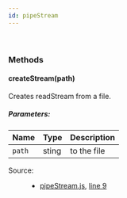```yaml
---
id: pipeStream
---
```

<!--link type="text/css" rel="stylesheet" href="/jsDoc.css"></link-->
<div id="main">

<section>
<header>
<h2></h2>
</header>
<article>
<div class="container-overview">
<dl class="details">
</dl>
</div>
<h3 class="subsection-title">Methods</h3>
<h4 class="name" id="createStream"><span class="type-signature"></span>createStream<span class="signature">(path)</span><span class="type-signature"></span></h4>
<div class="description">
Creates readStream from a file.
</div>
<h5>Parameters:</h5>
<table class="params">
<thead>
<tr>
<th>Name</th>
<th>Type</th>
<th class="last">Description</th>
</tr>
</thead>
<tbody>
<tr>
<td class="name"><code>path</code></td>
<td class="type">
<span class="param-type">sting</span>
</td>
<td class="description last">to the file</td>
</tr>
</tbody>
</table>
<dl class="details">
<dt class="tag-source">Source:</dt>
<dd class="tag-source"><ul class="dummy"><li>
<a href="pathname:///jsdoc/pipeStream.js.html">pipeStream.js</a>, <a href="pathname:///jsdoc/pipeStream.js.html#line9">line 9</a>
</li></ul></dd>
</dl>
</article>
</section>
</div>

